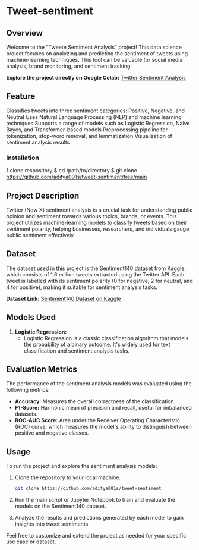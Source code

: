 # Tweet-sentiment

## Overview

Welcome to the "Tweete Sentiment Analysis" project! This data science project focuses on analyzing and predicting the sentiment of tweets using machine-learning techniques. This tool can be valuable for social media analysis, brand monitoring, and sentiment tracking.

**Explore the project directly on Google Colab:** [Twitter Sentiment Analysis](https://colab.research.google.com/drive/1-5Q3Jvlw-aR_Fh1yrj2NA15Q6FWytcM8)

## Feature
Classifies tweets into three sentiment categories: Positive, Negative, and Neutral
Uses Natural Language Processing (NLP) and machine learning techniques
Supports a range of models such as Logistic Regression, Naive Bayes, and Transformer-based models
Preprocessing pipeline for tokenization, stop-word removal, and lemmatization
Visualization of sentiment analysis results

### Installation
1.clone respository
$ cd /path/to/directory
$ git clone https://github.com/aditya001s/tweet-sentiment/tree/main

## Project Description

Twitter (Now X) sentiment analysis is a crucial task for understanding public opinion and sentiment towards various topics, brands, or events. This project utilizes machine-learning models to classify tweets based on their sentiment polarity, helping businesses, researchers, and individuals gauge public sentiment effectively.

## Dataset

The dataset used in this project is the Sentiment140 dataset from Kaggle, which consists of 1.6 million tweets extracted using the Twitter API. Each tweet is labelled with its sentiment polarity (0 for negative, 2 for neutral, and 4 for positive), making it suitable for sentiment analysis tasks.

**Dataset Link:** [Sentiment140 Dataset on Kaggle](https://www.kaggle.com/datasets/kazanova/sentiment140)

## Models Used

1. **Logistic Regression:**
   - Logistic Regression is a classic classification algorithm that models the probability of a binary outcome. It's widely used for text classification and sentiment analysis tasks.

## Evaluation Metrics

The performance of the sentiment analysis models was evaluated using the following metrics:

- **Accuracy:** Measures the overall correctness of the classification.
- **F1-Score:** Harmonic mean of precision and recall, useful for imbalanced datasets.
- **ROC-AUC Score:** Area under the Receiver Operating Characteristic (ROC) curve, which measures the model's ability to distinguish between positive and negative classes.

## Usage
To run the project and explore the sentiment analysis models:

1. Clone the repository to your local machine.
   ```bash
   git clone https://github.com/aditya001s/tweet-sentiment
   ```

2. Run the main script or Jupyter Notebook to train and evaluate the models on the Sentiment140 dataset.

3. Analyze the results and predictions generated by each model to gain insights into tweet sentiments.

Feel free to customize and extend the project as needed for your specific use case or dataset.
